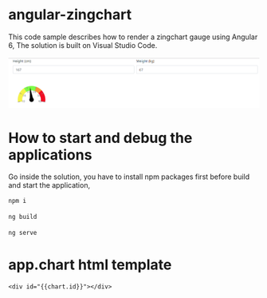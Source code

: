 # angular-zingchart
This code sample describes how to render a zingchart gauge using Angular 6, The solution is built on Visual Studio Code.

![Zing Chart control](https://github.com/hansamaligamage/angular-zingchart/blob/master/Images/zingchart%20control.png?raw=true)

# How to start and debug the applications

Go inside the solution, you have to install npm packages first before build and start the application,

```
npm i

ng build

ng serve
```

# app.chart html template

```
<div id="{{chart.id}}"></div>
```
